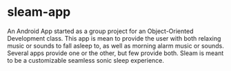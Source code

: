 # sleam-app
An Android App started as a group project for an Object-Oriented Development class. This app is mean to provide the user with both relaxing music or sounds to fall asleep to, as well as morning alarm music or sounds. Several apps provide one or the other, but few provide both. Sleam is meant to be a customizable seamless sonic sleep experience. 
